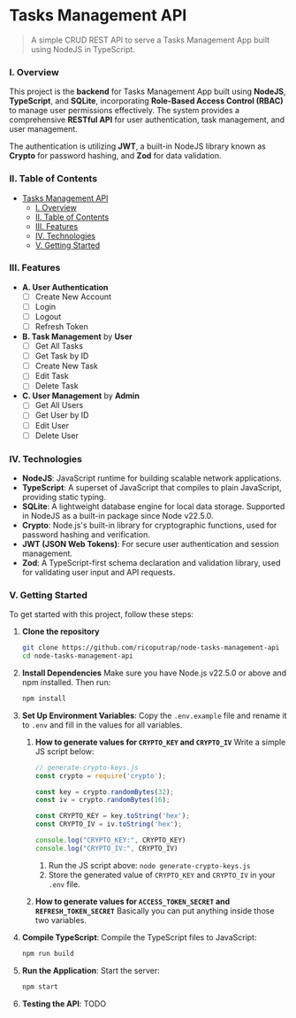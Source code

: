 # Tasks Management API

> A simple CRUD REST API to serve a Tasks Management App built using NodeJS in TypeScript.

### I. Overview

This project is the **backend** for Tasks Management App built using **NodeJS**, **TypeScript**, and **SQLite**, incorporating **Role-Based Access Control (RBAC)** to manage user permissions effectively. The system provides a comprehensive **RESTful API** for user authentication, task management, and user management.

The authentication is utilizing **JWT**, a built-in NodeJS library known as **Crypto** for password hashing, and **Zod** for data validation.

### II. Table of Contents

- [Tasks Management API](#tasks-management-api)
    - [I. Overview](#i-overview)
    - [II. Table of Contents](#ii-table-of-contents)
    - [III. Features](#iii-features)
    - [IV. Technologies](#iv-technologies)
    - [V. Getting Started](#v-getting-started)

### III. Features

- **A. User Authentication**
  - [ ] Create New Account
  - [ ] Login
  - [ ] Logout
  - [ ] Refresh Token
- **B. Task Management** by **User**
  - [ ] Get All Tasks
  - [ ] Get Task by ID
  - [ ] Create New Task
  - [ ] Edit Task
  - [ ] Delete Task
- **C. User Management** by **Admin**
  - [ ] Get All Users
  - [ ] Get User by ID
  - [ ] Edit User
  - [ ] Delete User

### IV. Technologies

- **NodeJS**: JavaScript runtime for building scalable network applications.
- **TypeScript**: A superset of JavaScript that compiles to plain JavaScript, providing static typing.
- **SQLite**: A lightweight database engine for local data storage. Supported in NodeJS as a built-in package since Node v22.5.0.
- **Crypto**: Node.js's built-in library for cryptographic functions, used for password hashing and verification.
- **JWT (JSON Web Tokens)**: For secure user authentication and session management.
- **Zod**: A TypeScript-first schema declaration and validation library, used for validating user input and API requests.

### V. Getting Started

To get started with this project, follow these steps:

1. **Clone the repository**
    ```bash
    git clone https://github.com/ricoputrap/node-tasks-management-api
    cd node-tasks-management-api
    ```

2. **Install Dependencies**
  Make sure you have Node.js v22.5.0 or above and npm installed. Then run:
    ```bash
    npm install
    ```

3. **Set Up Environment Variables**:
  Copy the `.env.example` file and rename it to `.env` and fill in the values for all variables.

     1. **How to generate values for `CRYPTO_KEY` and `CRYPTO_IV`**
       Write a simple JS script below:
         ```javascript
         // generate-crypto-keys.js
         const crypto = require('crypto');

         const key = crypto.randomBytes(32);
         const iv = crypto.randomBytes(16);

         const CRYPTO_KEY = key.toString('hex');
         const CRYPTO_IV = iv.toString('hex');

         console.log("CRYPTO_KEY:", CRYPTO_KEY)
         console.log("CRYPTO_IV:", CRYPTO_IV)
         ```

          1. Run the JS script above: `node generate-crypto-keys.js`
          2. Store the generated value of `CRYPTO_KEY` and `CRYPTO_IV` in your `.env` file.

     2. **How to generate values for `ACCESS_TOKEN_SECRET` and `REFRESH_TOKEN_SECRET`**
      Basically you can put anything inside those two variables.

4. **Compile TypeScript**:
   Compile the TypeScript files to JavaScript:
   ```bash
   npm run build
   ```

5. **Run the Application**:
   Start the server:
   ```bash
   npm start
   ```

6. **Testing the API**:
   TODO